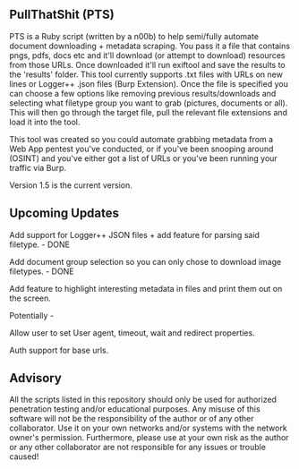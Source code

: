 ## PullThatShit (PTS)

PTS is a Ruby script (written by a n00b) to help semi/fully automate document downloading + metadata scraping. You pass it a file that contains pngs, pdfs, docs etc and it'll download (or attempt to download) resources from those URLs. Once downloaded it'll run exiftool and save the results to the 'results' folder.  This tool currently supports .txt files with URLs on new lines or Logger++ .json files (Burp Extension). Once the file is specified you can choose a few options like removing previous results/downloads and selecting what filetype group you want to grab (pictures, documents or all). This will then go through the target file, pull the relevant file extensions and load it into the tool.

This tool was created so you could automate grabbing metadata from a Web App pentest you've conducted, or if you've been snooping around (OSINT) and you've either got a list of URLs or you've been running your traffic via Burp.

Version 1.5 is the current version.

## Upcoming Updates

Add support for Logger++ JSON files + add feature for parsing said filetype. - DONE

Add document group selection so you can only chose to download image filetypes. - DONE

Add feature to highlight interesting metadata in files and print them out on the screen.

Potentially -

Allow user to set User agent, timeout, wait and redirect properties.

Auth support for base urls.

## Advisory

All the scripts listed in this repository should only be used for authorized penetration testing and/or educational purposes. Any misuse of this software will not be the responsibility of the author or of any other collaborator. Use it on your own networks and/or systems with the network owner's permission. Furthermore, please use at your own risk as the author or any other collaborator are not responsible for any issues or trouble caused!
